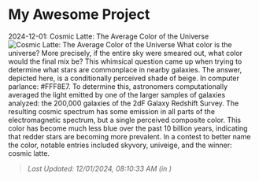 # My Awesome Project

<!-- APOD Start -->
2024-12-01: Cosmic Latte: The Average Color of the Universe
![Cosmic Latte: The Average Color of the Universe](https://apod.nasa.gov/apod/image/2412/CosmicLatte_jhu_960.jpg)
What color is the universe?  More precisely, if the entire sky were smeared out, what color would the final mix be?  This whimsical question came up when trying to determine what stars are commonplace in nearby galaxies. The answer, depicted here, is a conditionally perceived shade of beige. In computer parlance: #FFF8E7.  To determine this, astronomers computationally averaged the light emitted by one of the larger samples of galaxies analyzed: the 200,000 galaxies of the 2dF Galaxy Redshift Survey.  The resulting cosmic spectrum has some emission in all parts of the electromagnetic spectrum, but a single perceived composite color.  This color has become much less blue over the past 10 billion years, indicating that redder stars are becoming more prevalent.  In a contest to better name the color, notable entries included skyvory, univeige, and the winner: cosmic latte.
> _Last Updated: 12/01/2024, 08:10:33 AM (in )_
<!-- APOD End -->
